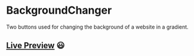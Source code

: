 # BackgroundChanger
Two buttons used for changing the background of a website in a gradient.
## **[Live Preview](https://boguvoyce.github.io/BackgroundChanger/)** :smiley:
